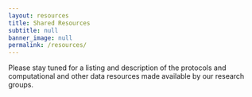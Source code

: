 ```yaml
---
layout: resources
title: Shared Resources
subtitle: null
banner_image: null
permalink: /resources/
---
```


Please stay tuned for a listing and description of the protocols and computational and other data resources made available by our research groups.
